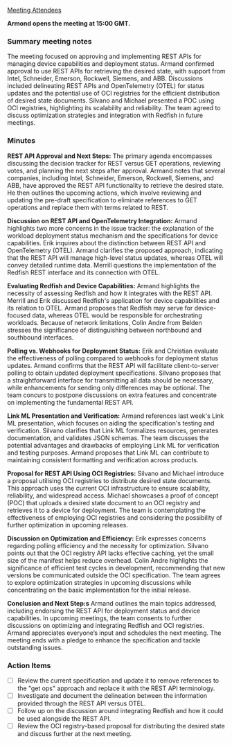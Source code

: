 [Meeting Attendees](https://projectadmin.lfx.linuxfoundation.org/project/lfqtyj42d9xsYTBnZC/collaboration/meetings?date=2025-01-21)

**Armond opens the meeting at 15:00 GMT.**

### Summary meeting notes

The meeting focused on approving and implementing REST APIs for managing device capabilities and deployment status. Armand confirmed approval to use REST APIs for retrieving the desired state, with support from Intel, Schneider, Emerson, Rockwell, Siemens, and ABB. Discussions included delineating REST APIs and OpenTelemetry (OTEL) for status updates and the potential use of OCI registries for the efficient distribution of desired state documents. Silvano and Michael presented a POC using OCI registries, highlighting its scalability and reliability. The team agreed to discuss optimization strategies and integration with Redfish in future meetings.

### Minutes
**REST API Approval and Next Steps:**
The primary agenda encompasses discussing the decision tracker for REST versus GET operations, reviewing votes, and planning the next steps after approval. Armand notes that several companies, including Intel, Schneider, Emerson, Rockwell, Siemens, and ABB, have approved the REST API functionality to retrieve the desired state. He then outlines the upcoming actions, which involve reviewing and updating the pre-draft specification to eliminate references to GET operations and replace them with terms related to REST.

**Discussion on REST API and OpenTelemetry Integration:**
Armand highlights two more concerns in the issue tracker: the explanation of the workload deployment status mechanism and the specifications for device capabilities. Erik inquires about the distinction between REST API and OpenTelemetry (OTEL). Armand clarifies the proposed approach, indicating that the REST API will manage high-level status updates, whereas OTEL will convey detailed runtime data. Merrill questions the implementation of the Redfish REST interface and its connection with OTEL.

**Evaluating Redfish and Device Capabilities:**
Armand highlights the necessity of assessing Redfish and how it integrates with the REST API. Merrill and Erik discussed Redfish's application for device capabilities and its relation to OTEL. Armand proposes that Redfish may serve for device-focused data, whereas OTEL would be responsible for orchestrating workloads. Because of network limitations, Colin Andre from Belden stresses the significance of distinguishing between northbound and southbound interfaces.

**Polling vs. Webhooks for Deployment Status:**
Erik and Christian evaluate the effectiveness of polling compared to webhooks for deployment status updates. Armand confirms that the REST API will facilitate client-to-server polling to obtain updated deployment specifications. Silvano proposes that a straightforward interface for transmitting all data should be necessary, while enhancements for sending only differences may be optional. The team concurs to postpone discussions on extra features and concentrate on implementing the fundamental REST API.

**Link ML Presentation and Verification:**
Armand references last week's Link ML presentation, which focuses on aiding the specification's testing and verification. Silvano clarifies that Link ML formalizes resources, generates documentation, and validates JSON schemas. The team discusses the potential advantages and drawbacks of employing Link ML for verification and testing purposes. Armand proposes that Link ML can contribute to maintaining consistent formatting and verification across products.

**Proposal for REST API Using OCI Registries:**
Silvano and Michael introduce a proposal utilising OCI registries to distribute desired state documents. This approach uses the current OCI infrastructure to ensure scalability, reliability, and widespread access. Michael showcases a proof of concept (POC) that uploads a desired state document to an OCI registry and retrieves it to a device for deployment. The team is contemplating the effectiveness of employing OCI registries and considering the possibility of further optimization in upcoming releases.

**Discussion on Optimization and Efficiency:**
Erik expresses concerns regarding polling efficiency and the necessity for optimization. Silvano points out that the OCI registry API lacks effective caching, yet the small size of the manifest helps reduce overhead. Colin Andre highlights the significance of efficient test cycles in development, recommending that new versions be communicated outside the OCI specification. The team agrees to explore optimization strategies in upcoming discussions while concentrating on the basic implementation for the initial release.

**Conclusion and Next Step:s**
Armand outlines the main topics addressed, including endorsing the REST API for deployment status and device capabilities. In upcoming meetings, the team consents to further discussions on optimizing and integrating Redfish and OCI registries. Armand appreciates everyone’s input and schedules the next meeting. The meeting ends with a pledge to enhance the specification and tackle outstanding issues.

### Action Items
- [ ] Review the current specification and update it to remove references to the "get ops" approach and replace it with the REST API terminology.
- [ ] Investigate and document the delineation between the information provided through the REST API versus OTEL.
- [ ] Follow up on the discussion around integrating Redfish and how it could be used alongside the REST API.
- [ ] Review the OCI registry-based proposal for distributing the desired state and discuss further at the next meeting.
